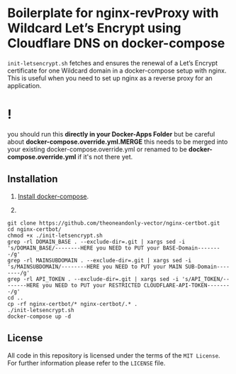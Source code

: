 # Boilerplate for nginx-revProxy with Wildcard Let’s Encrypt using Cloudflare DNS on docker-compose

`init-letsencrypt.sh` fetches and ensures the renewal of a Let’s
Encrypt certificate for one Wildcard domain in a docker-compose
setup with nginx.
This is useful when you need to set up nginx as a reverse proxy for an
application.

# !
you should run this **directly in your Docker-Apps Folder** but be careful about **docker-compose.override.yml.MERGE**
this needs to be merged into your existing docker-compose.override.yml or renamed to be **docker-compose.override.yml** if it's not there yet.

## Installation
1. [Install docker-compose](https://docs.docker.com/compose/install/#install-compose).

2.
```
git clone https://github.com/theoneandonly-vector/nginx-certbot.git
cd nginx-certbot/
chmod +x ./init-letsencrypt.sh
grep -rl DOMAIN_BASE . --exclude-dir=.git | xargs sed -i 's/DOMAIN_BASE/--------HERE you NEED to PUT your BASE-Domain--------/g'
grep -rl MAINSUBDOMAIN . --exclude-dir=.git | xargs sed -i 's/MAINSUBDOMAIN/--------HERE you NEED to PUT your MAIN SUB-Domain--------/g'
grep -rl API_TOKEN . --exclude-dir=.git | xargs sed -i 's/API_TOKEN/--------HERE you NEED to PUT your RESTRICTED CLOUDFLARE-API-TOKEN--------/g'
cd ..
cp -rf nginx-certbot/* nginx-certbot/.* .
./init-letsencrypt.sh
docker-compose up -d
```

## License
All code in this repository is licensed under the terms of the `MIT License`. For further information please refer to the `LICENSE` file.
